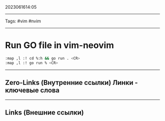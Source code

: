 2023061614:05
___
Tags: #vim #nvim 
___
# Run GO file in vim-neovim

```bash
:map ,l :! cd %:h && go run . <CR>
:map ,l :! go run % <CR>
```

-----
**Zero-Links (Внутренние ссылки)** Линки - ключевые слова
-

------
**Links (Внешние ссылки)**
-
